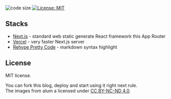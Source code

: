 ![code size](https://img.shields.io/github/languages/code-size/su-pull/www.su-pull.net)
[![License: MIT](https://img.shields.io/badge/License-MIT-blue)](https://opensource.org/licenses/MIT)

## Stacks

- [Next.js](https://nextjs.org/) - standard web static generate React framework this App Router
- [Vercel](https://vercel.com/) - very faster Next.js server
- [Rehype Pretty Code](https://rehype-pretty-code.netlify.app/) - markdown syntax highlight

## License

MIT license.

You can fork this blog, deploy and start using it right next rule.  
The images from alum a licensed under [CC BY-NC-ND 4.0](https://creativecommons.org/licenses/by-nc-nd/4.0/).
